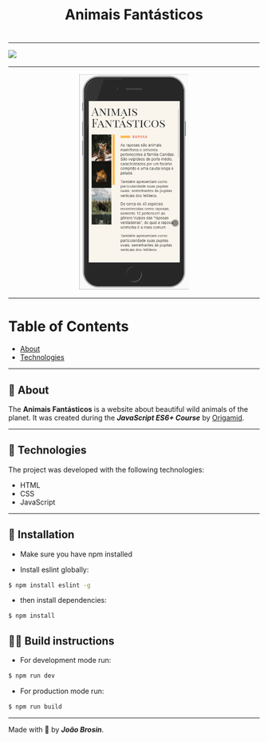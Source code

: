 <div align="center">
    <h1> Animais Fantásticos <h1/>
</div>

---

<img src="./img/animais-fantasticos-layout.gif">

---

<div align="center">
    <img  width="220px" src="./img/animais-fantasticos-mobile.gif">
</div>

---

# Table of Contents
- [About](#-about)
- [Technologies](#-technologies)

---

## 📝 About
The **Animais Fantásticos** is a website about beautiful wild animals of the planet. It was created during the ***JavaScript ES6+ Course*** by [Origamid](https://origamid.com).

---
## 🚀 Technologies
The project was developed with the following technologies: 

- HTML
- CSS
- JavaScript

---

## 📂 Installation

- Make sure you have npm installed 

- Install eslint globally: 

```bash
$ npm install eslint -g
```

- then install dependencies:

```bash
$ npm install
```

## 👷‍♂️ Build instructions

- For development mode run:

```bash
$ npm run dev
```

- For production mode run:

```bash
$ npm run build
```
---

Made with 💙 by ***João Brosin***.
